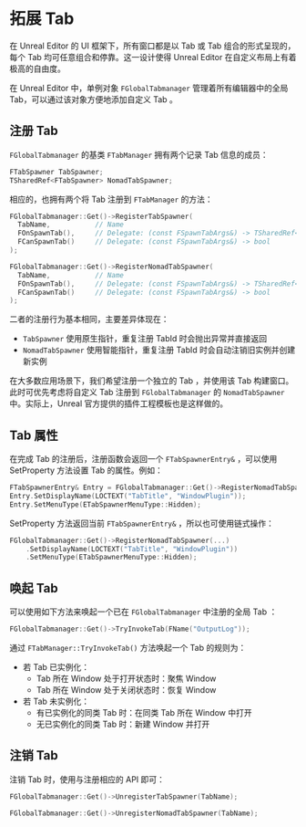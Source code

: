 # 拓展 Tab

在 Unreal Editor 的 UI 框架下，所有窗口都是以 Tab 或 Tab 组合的形式呈现的，每个 Tab 均可任意组合和停靠。这一设计使得 Unreal Editor 在自定义布局上有着极高的自由度。

在 Unreal Editor 中，单例对象 `FGlobalTabmanager` 管理着所有编辑器中的全局 Tab，可以通过该对象方便地添加自定义 Tab 。

## 注册 Tab

`FGlobalTabmanager` 的基类 `FTabManager` 拥有两个记录 Tab 信息的成员：

```cpp
FTabSpawner TabSpawner;
TSharedRef<FTabSpawner> NomadTabSpawner;
```

相应的，也拥有两个将 Tab 注册到 `FTabManager` 的方法：

```cpp
FGlobalTabmanager::Get()->RegisterTabSpawner(
  TabName,           // Name
  FOnSpawnTab(),     // Delegate: (const FSpawnTabArgs&) -> TSharedRef<SDockTab>
  FCanSpawnTab()     // Delegate: (const FSpawnTabArgs&) -> bool
);

FGlobalTabmanager::Get()->RegisterNomadTabSpawner(
  TabName,           // Name
  FOnSpawnTab(),     // Delegate: (const FSpawnTabArgs&) -> TSharedRef<SDockTab>
  FCanSpawnTab()     // Delegate: (const FSpawnTabArgs&) -> bool
);
```

二者的注册行为基本相同，主要差异体现在：

- `TabSpawner` 使用原生指针，重复注册 TabId 时会抛出异常并直接返回
- `NomadTabSpawner` 使用智能指针，重复注册 TabId 时会自动注销旧实例并创建新实例

在大多数应用场景下，我们希望注册一个独立的 Tab ，并使用该 Tab 构建窗口。此时可优先考虑将自定义 Tab 注册到 `FGlobalTabmanager` 的 `NomadTabSpawner` 中。实际上，Unreal 官方提供的插件工程模板也是这样做的。

## Tab 属性

在完成 Tab 的注册后，注册函数会返回一个 `FTabSpawnerEntry&` ，可以使用 SetProperty 方法设置 Tab 的属性。例如：

```cpp
FTabSpawnerEntry& Entry = FGlobalTabmanager::Get()->RegisterNomadTabSpawner(...);
Entry.SetDisplayName(LOCTEXT("TabTitle", "WindowPlugin"));
Entry.SetMenuType(ETabSpawnerMenuType::Hidden);
```

SetProperty 方法返回当前 `FTabSpawnerEntry&` ，所以也可使用链式操作：

```cpp
FGlobalTabmanager::Get()->RegisterNomadTabSpawner(...)
    .SetDisplayName(LOCTEXT("TabTitle", "WindowPlugin"))
    .SetMenuType(ETabSpawnerMenuType::Hidden);
```

## 唤起 Tab

可以使用如下方法来唤起一个已在 `FGlobalTabmanager` 中注册的全局 Tab ：

```cpp
FGlobalTabmanager::Get()->TryInvokeTab(FName("OutputLog"));
```

通过 `FTabManager::TryInvokeTab()` 方法唤起一个 Tab 的规则为：

- 若 Tab 已实例化：
  - Tab 所在 Window 处于打开状态时：聚焦 Window
  - Tab 所在 Window 处于关闭状态时：恢复 Window
- 若 Tab 未实例化：
  - 有已实例化的同类 Tab 时：在同类 Tab 所在 Window 中打开
  - 无已实例化的同类 Tab 时：新建 Window 并打开

## 注销 Tab

注销 Tab 时，使用与注册相应的 API 即可：

```cpp
FGlobalTabmanager::Get()->UnregisterTabSpawner(TabName);

FGlobalTabmanager::Get()->UnregisterNomadTabSpawner(TabName);
```

